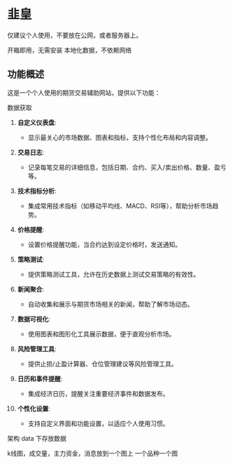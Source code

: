 # 韭皇

仅建议个人使用，不要放在公网，或者服务器上。

开箱即用，无需安装
本地化数据，不依赖网络


## 功能概述

这是一个个人使用的期货交易辅助网站，提供以下功能：


数据获取


1. **自定义仪表盘**:
   - 显示最关心的市场数据、图表和指标，支持个性化布局和内容调整。

2. **交易日志**:
   - 记录每笔交易的详细信息，包括日期、合约、买入/卖出价格、数量、盈亏等。

3. **技术指标分析**:
   - 集成常用技术指标（如移动平均线、MACD、RSI等），帮助分析市场趋势。

4. **价格提醒**:
   - 设置价格提醒功能，当合约达到设定价格时，发送通知。

5. **策略测试**:
   - 提供策略测试工具，允许在历史数据上测试交易策略的有效性。

6. **新闻聚合**:
   - 自动收集和展示与期货市场相关的新闻，帮助了解市场动态。

7. **数据可视化**:
   - 使用图表和图形化工具展示数据，便于直观分析市场。

8. **风险管理工具**:
   - 提供止损/止盈计算器、仓位管理建议等风险管理工具。

9. **日历和事件提醒**:
   - 集成经济日历，提醒关注重要经济事件和数据发布。

10. **个性化设置**:
    - 支持自定义界面和功能设置，以适应个人使用习惯。

架构
data 下存放数据

k线图，成交量，主力资金，消息放到一个图上
一个品种一个图




